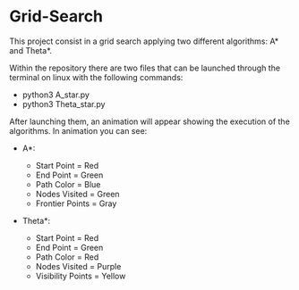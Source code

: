 # Grid-Search
This project consist in a grid search applying two different algorithms: A* and Theta*.

Within the repository there are two files that can be launched through the terminal on linux with the following commands: 
- python3 A_star.py 
- python3 Theta_star.py

After launching them, an animation will appear showing the execution of the algorithms.
In animation you can see:
- A*:
  - Start Point = Red
  - End Point = Green
  - Path Color = Blue
  - Nodes Visited = Green
  - Frontier Points = Gray

- Theta*:
  - Start Point = Red
  - End Point = Green   
  - Path Color = Red
  - Nodes Visited = Purple
  - Visibility Points = Yellow
